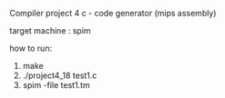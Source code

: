 Compiler project 4
c - code generator (mips assembly)

target machine : spim

how to run:
1. make
2. ./project4_18 test1.c
3. spim -file test1.tm
